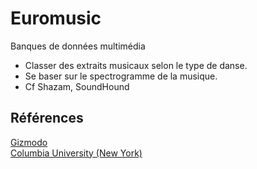 # Euromusic
Banques de données multimédia

- Classer des extraits musicaux selon le type de danse.
- Se baser sur le spectrogramme de la musique.
- Cf Shazam, SoundHound


## Références

[Gizmodo](http://gizmodo.com/5647458/how-shazam-works-to-identify-nearly-every-song-you-throw-at-it)  
[Columbia University (New York)](http://www.ee.columbia.edu/~dpwe/papers/Wang03-shazam.pdf)  
